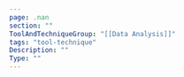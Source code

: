 ```yaml
---
page: .nan
section: ""
ToolAndTechniqueGroup: "[[Data Analysis]]"
tags: "tool-technique"
Description: ""
Type: ""
---
```


